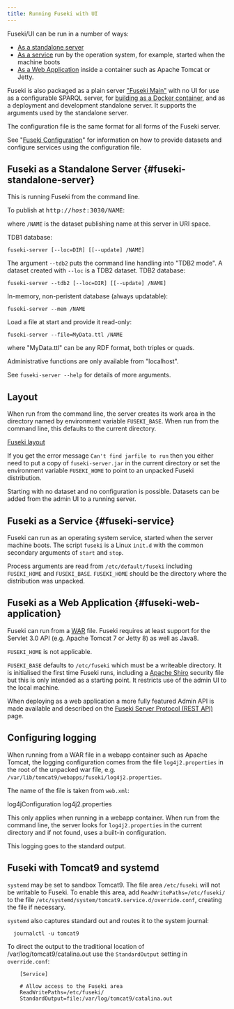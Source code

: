 ```yaml
---
title: Running Fuseki with UI
---
```


Fuseki/UI can be run in a number of ways:

* [As a standalone server](#fuseki-standalone-server)
* [As a service](#fuseki-service) run by the operation system, for example, started when the machine boots
* [As a Web Application](#fuseki-web-application) inside a container such as Apache Tomcat or Jetty.

Fuseki is also packaged as a plain server ["Fuseki Main"](fuseki-main.html)
with no UI for use as a configurable SPARQL server, for [building as a Docker
container](fuseki-docker.html), and as a deployment and development standalone
server. It supports the arguments used by the standalone server. 

The configuration file is the same format for all forms of the Fuseki server.

See "[Fuseki Configuration](fuseki-configuration.html)" for information on
how to provide datasets and configure services using the configuration file.

## Fuseki as a Standalone Server {#fuseki-standalone-server}

This is running Fuseki from the command line.

To publish at <tt>http://<i>host</i>:3030/NAME</i></tt>:

where `/NAME` is the dataset publishing name at this server in URI space.

TDB1 database:

    fuseki-server [--loc=DIR] [[--update] /NAME]

The argument `--tdb2` puts the command line handling into "TDB2 mode".
A dataset created with `--loc` is a TDB2 dataset.
TDB2 database:

    fuseki-server --tdb2 [--loc=DIR] [[--update] /NAME]

In-memory, non-peristent database (always updatable):

    fuseki-server --mem /NAME

Load a file at start and provide it read-only:

    fuseki-server --file=MyData.ttl /NAME

where "MyData.ttl" can be any RDF format, both triples or quads. 

Administrative functions are only available from "localhost".

See `fuseki-server --help` for details of more arguments.

## Layout

When run from the command line, the server creates its work area in the
directory named by environment variable `FUSEKI_BASE`. When run from the
command line, this defaults to the current directory.

[Fuseki layout](fuseki-layout.html)

If you get the error message `Can't find jarfile to run` then you either
need to put a copy of `fuseki-server.jar` in the current directory or set
the environment variable `FUSEKI_HOME` to point to an unpacked Fuseki
distribution.

Starting with no dataset and no configuration is possible.
Datasets can be added from the admin UI to a running server.

## Fuseki as a Service {#fuseki-service}

Fuseki can run as an operating system service, started when the server
machine boots.  The script `fuseki` is a Linux `init.d` with the common
secondary arguments of `start` and `stop`.

Process arguments are read from `/etc/default/fuseki` including
`FUSEKI_HOME` and `FUSEKI_BASE`.  `FUSEKI_HOME` should be the directory
where the distribution was unpacked.

## Fuseki as a Web Application {#fuseki-web-application}

Fuseki can run from a
[WAR](http://en.wikipedia.org/wiki/WAR_%28file_format%29) file.  Fuseki
requires at least support for the Servlet 3.0 API (e.g. Apache Tomcat 7 or
Jetty 8) as well as Java8.

`FUSEKI_HOME` is not applicable.

`FUSEKI_BASE` defaults to `/etc/fuseki` which must be a writeable
directory.  It is initialised the first time Fuseki runs, including a
[Apache Shiro](http://shiro.apache.org/) security file but this is only
intended as a starting point.  It restricts use of the admin UI to the
local machine.

When deploying as a web application a more fully featured Admin API is
made available and described on the 
[Fuseki Server Protocol (REST API)](fuseki-server-protocol.html) page.

## Configuring logging

When running from a WAR file in a webapp container such as Apache Tomcat, the
logging configuration comes from the file `log4j2.properties` in the root of the
unpacked war file, e.g. `/var/lib/tomcat9/webapps/fuseki/log4j2.properties`.

The name of the file is taken from `web.xml`:

  <context-param>
    <param-name>log4jConfiguration</param-name>
    <param-value>log4j2.properties</param-value>
  </context-param>

This only applies when running in a webapp container. When run from the command
line, the server looks for `log4j2.properties` in the current directory and if
not found, uses a built-in configuration.

This logging goes to the standard output.

## Fuseki with Tomcat9 and systemd

`systemd` may be set to sandbox Tomcat9. The file area `/etc/fuseki` will not
be writable to Fuseki. To enable this area, add `ReadWritePaths=/etc/fuseki/` to
the file `/etc/systemd/system/tomcat9.service.d/override.conf`,
creating the file if necessary.

`systemd` also captures standard out and routes it to the system journal:

```
  journalctl -u tomcat9
```

To direct the output to the traditional location of
/var/log/tomcat9/catalina.out use the `StandardOutput` setting in `override.conf`:

```
    [Service]
   
    # Allow access to the Fuseki area
    ReadWritePaths=/etc/fuseki/
    StandardOutput=file:/var/log/tomcat9/catalina.out
```

